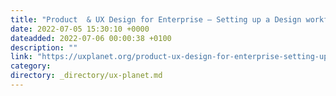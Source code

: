 ```yaml
---
title: "Product  & UX Design for Enterprise — Setting up a Design workflow, Process, and Language."
date: 2022-07-05 15:30:10 +0000
dateadded: 2022-07-06 00:00:38 +0100
description: ""
link: "https://uxplanet.org/product-ux-design-for-enterprise-setting-up-a-design-workflow-process-and-language-7590de2d7438?source=rss----819cc2aaeee0---4"
category:
directory: _directory/ux-planet.md
---
```

